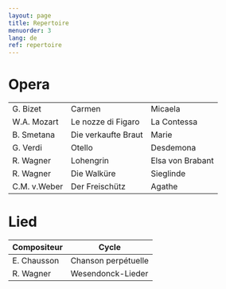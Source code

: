 ```yaml
---
layout: page
title: Repertoire
menuorder: 3
lang: de
ref: repertoire
---
```


# Opera	

| |  | |
| -------- | ----- | ---- |
| G. Bizet | Carmen | Micaela |
| W.A. Mozart | Le nozze di Figaro | La Contessa |
| B. Smetana | Die verkaufte Braut | Marie |
| G. Verdi | Otello | Desdemona |
| R. Wagner | Lohengrin | Elsa von Brabant |
| R. Wagner | Die Walküre | Sieglinde |
| C.M. v.Weber | Der Freischütz | Agathe |

# Lied

| Compositeur | Cycle | 
| -------- | ----- |
| E. Chausson | Chanson perpétuelle |
| R. Wagner | Wesendonck-Lieder |

